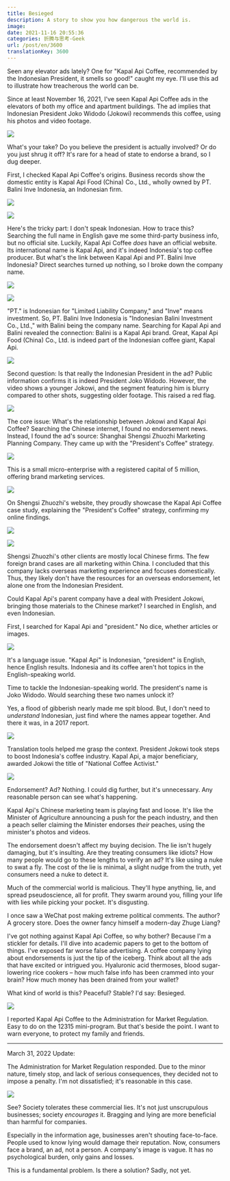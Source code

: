 ```yaml
---
title: Besieged
description: A story to show you how dangerous the world is.
image:
date: 2021-11-16 20:55:36
categories: 折腾与思考-Geek
url: /post/en/3600
translationKey: 3600
---
```


Seen any elevator ads lately? One for "Kapal Api Coffee, recommended by the Indonesian President, it smells so good!" caught my eye. I'll use this ad to illustrate how treacherous the world can be.

Since at least November 16, 2021, I've seen Kapal Api Coffee ads in the elevators of both my office and apartment buildings. The ad implies that Indonesian President Joko Widodo (Jokowi) recommends this coffee, using his photos and video footage.

![](https://cdn.victor42.work/posts/2021-11/IMG_20211116_111922_resize_43.jpg)

What's your take? Do you believe the president is actually involved? Or do you just shrug it off? It's rare for a head of state to endorse a brand, so I dug deeper.

First, I checked Kapal Api Coffee's origins. Business records show the domestic entity is Kapal Api Food (China) Co., Ltd., wholly owned by PT. Balini Inve Indonesia, an Indonesian firm.

![](https://cdn.victor42.work/posts/2021-11/Screenshot_20211116-115255_compress37.jpg)

![](https://cdn.victor42.work/posts/2021-11/Screenshot_20211116-120546_compress71.jpg)

Here's the tricky part: I don't speak Indonesian. How to trace this? Searching the full name in English gave me some third-party business info, but no official site. Luckily, Kapal Api Coffee *does* have an official website. Its international name is Kapal Api, and it's indeed Indonesia's top coffee producer. But what's the link between Kapal Api and PT. Balini Inve Indonesia? Direct searches turned up nothing, so I broke down the company name.

![](https://cdn.victor42.work/posts/2021-11/Screenshot_20211116-135102_compress90.jpg)

![](https://cdn.victor42.work/posts/2021-11/Screenshot_20211116-120517_compress42.jpg)

"PT." is Indonesian for "Limited Liability Company," and "Inve" means investment. So, PT. Balini Inve Indonesia is "Indonesian Balini Investment Co., Ltd.," with Balini being the company name. Searching for Kapal Api and Balini revealed the connection: Balini is a Kapal Api brand. Great, Kapal Api Food (China) Co., Ltd. is indeed part of the Indonesian coffee giant, Kapal Api.

![](https://cdn.victor42.work/posts/2021-11/Screenshot_20211116-120658_compress76.jpg)

Second question: Is that really the Indonesian President in the ad? Public information confirms it is indeed President Joko Widodo. However, the video shows a younger Jokowi, and the segment featuring him is blurry compared to other shots, suggesting older footage. This raised a red flag.

![](https://cdn.victor42.work/posts/2021-11/Screenshot_20211115-233112_compress33.jpg)

The core issue: What's the relationship between Jokowi and Kapal Api Coffee? Searching the Chinese internet, I found no endorsement news. Instead, I found the ad's source: Shanghai Shengsi Zhuozhi Marketing Planning Company. They came up with the "President's Coffee" strategy.

![](https://cdn.victor42.work/posts/2021-11/Screenshot_20211115-232350_compress85.jpg)

This is a small micro-enterprise with a registered capital of 5 million, offering brand marketing services.

![](https://cdn.victor42.work/posts/2021-11/Screenshot_20211115-232722_compress25.jpg)

On Shengsi Zhuozhi's website, they proudly showcase the Kapal Api Coffee case study, explaining the "President's Coffee" strategy, confirming my online findings.

![](https://cdn.victor42.work/posts/2021-11/Screenshot_20211115-232500_compress5.jpg)

![](https://cdn.victor42.work/posts/2021-11/Screenshot_20211115-232636_compress10.jpg)

Shengsi Zhuozhi's other clients are mostly local Chinese firms. The few foreign brand cases are all marketing within China. I concluded that this company lacks overseas marketing experience and focuses domestically. Thus, they likely don't have the resources for an overseas endorsement, let alone one from the Indonesian President.

Could Kapal Api's parent company have a deal with President Jokowi, bringing those materials to the Chinese market? I searched in English, and even Indonesian.

First, I searched for Kapal Api and "president." No dice, whether articles or images.

![](https://cdn.victor42.work/posts/2021-11/Screenshot_20211115-233525_compress7.jpg)

It's a language issue. "Kapal Api" is Indonesian, "president" is English, hence English results. Indonesia and its coffee aren't hot topics in the English-speaking world.

Time to tackle the Indonesian-speaking world. The president's name is Joko Widodo. Would searching these two names unlock it?

Yes, a flood of gibberish nearly made me spit blood. But, I don't need to *understand* Indonesian, just find where the names appear together. And there it was, in a 2017 report.

![](https://cdn.victor42.work/posts/2021-11/Screenshot_20211115-233441_compress75.jpg)

Translation tools helped me grasp the context. President Jokowi took steps to boost Indonesia's coffee industry. Kapal Api, a major beneficiary, awarded Jokowi the title of "National Coffee Activist."

![](https://cdn.victor42.work/posts/2021-11/Screenshot_20211116-161732_compress93.jpg)

Endorsement? Ad? Nothing. I could dig further, but it's unnecessary. Any reasonable person can see what's happening.

Kapal Api's Chinese marketing team is playing fast and loose. It's like the Minister of Agriculture announcing a push for the peach industry, and then a peach seller claiming the Minister endorses *their* peaches, using the minister's photos and videos.

The endorsement doesn't affect my buying decision. The lie isn't hugely damaging, but it's insulting. Are they treating consumers like idiots? How many people would go to these lengths to verify an ad? It's like using a nuke to swat a fly. The cost of the lie is minimal, a slight nudge from the truth, yet consumers need a nuke to detect it.

Much of the commercial world is malicious. They'll hype anything, lie, and spread pseudoscience, all for profit. They swarm around you, filling your life with lies while picking your pocket. It's disgusting.

I once saw a WeChat post making extreme political comments. The author? A grocery store. Does the owner fancy himself a modern-day Zhuge Liang?

I've got nothing against Kapal Api Coffee, so why bother? Because I'm a stickler for details. I'll dive into academic papers to get to the bottom of things. I've exposed far worse false advertising. A coffee company lying about endorsements is just the tip of the iceberg. Think about all the ads that have excited or intrigued you. Hyaluronic acid thermoses, blood sugar-lowering rice cookers – how much false info has been crammed into your brain? How much money has been drained from your wallet?

What kind of world is this? Peaceful? Stable? I'd say: Besieged.

![](https://cdn.victor42.work/posts/2021-11/Screenshot_20211116-113731_compress25.jpg)

I reported Kapal Api Coffee to the Administration for Market Regulation. Easy to do on the 12315 mini-program. But that's beside the point. I want to warn everyone, to protect my family and friends.

---

March 31, 2022 Update:

The Administration for Market Regulation responded. Due to the minor nature, timely stop, and lack of serious consequences, they decided not to impose a penalty. I'm not dissatisfied; it's reasonable in this case.

![](https://cdn.victor42.work/posts/2022-03/Screenshot_20220331_114003.jpg)

See? Society tolerates these commercial lies. It's not just unscrupulous businesses; society *encourages* it. Bragging and lying are more beneficial than harmful for companies.

Especially in the information age, businesses aren't shouting face-to-face. People used to know lying would damage their reputation. Now, consumers face a brand, an ad, not a person. A company's image is vague. It has no psychological burden, only gains and losses.

This is a fundamental problem. Is there a solution? Sadly, not yet.
